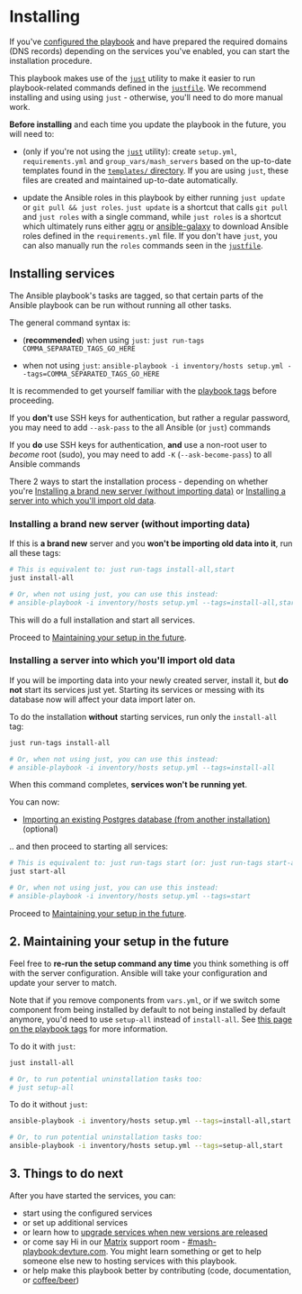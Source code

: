 <!--
SPDX-FileCopyrightText: 2023 - 2025 Slavi Pantaleev
SPDX-FileCopyrightText: 2024 Nikita Chernyi
SPDX-FileCopyrightText: 2024 - 2025 Suguru Hirahara

SPDX-License-Identifier: AGPL-3.0-or-later
-->

# Installing

If you've [configured the playbook](configuring-playbook.md) and have prepared the required domains (DNS records) depending on the services you've enabled, you can start the installation procedure.

This playbook makes use of the [`just`](https://github.com/casey/just) utility to make it easier to run playbook-related commands defined in the [`justfile`](../justfile).
We recommend installing and using using `just` - otherwise, you'll need to do more manual work.

**Before installing** and each time you update the playbook in the future, you will need to:

- (only if you're not using the [`just`](https://github.com/casey/just) utility): create `setup.yml`, `requirements.yml` and `group_vars/mash_servers` based on the up-to-date templates found in the [`templates/` directory](../templates). If you are using `just`, these files are created and maintained up-to-date automatically.

- update the Ansible roles in this playbook by either running `just update` or `git pull && just roles`. `just update` is a shortcut that calls `git pull` and `just roles` with a single command, while `just roles` is a shortcut which ultimately runs either [agru](https://github.com/etkecc/agru) or [ansible-galaxy](https://docs.ansible.com/ansible/latest/cli/ansible-galaxy.html) to download Ansible roles defined in the `requirements.yml` file. If you don't have `just`, you can also manually run the `roles` commands seen in the [`justfile`](../justfile).

## Installing services

The Ansible playbook's tasks are tagged, so that certain parts of the Ansible playbook can be run without running all other tasks.

The general command syntax is:

- (**recommended**) when using `just`: `just run-tags COMMA_SEPARATED_TAGS_GO_HERE`

- when not using `just`: `ansible-playbook -i inventory/hosts setup.yml --tags=COMMA_SEPARATED_TAGS_GO_HERE`

It is recommended to get yourself familiar with the [playbook tags](playbook-tags.md) before proceeding.

If you **don't** use SSH keys for authentication, but rather a regular password, you may need to add `--ask-pass` to the all Ansible (or `just`) commands

If you **do** use SSH keys for authentication, **and** use a non-root user to *become* root (sudo), you may need to add `-K` (`--ask-become-pass`) to all Ansible commands

There 2 ways to start the installation process - depending on whether you're [Installing a brand new server (without importing data)](#installing-a-brand-new-server-without-importing-data) or [Installing a server into which you'll import old data](#installing-a-server-into-which-youll-import-old-data).


### Installing a brand new server (without importing data)

If this is **a brand new** server and you **won't be importing old data into it**, run all these tags:

```sh
# This is equivalent to: just run-tags install-all,start
just install-all

# Or, when not using just, you can use this instead:
# ansible-playbook -i inventory/hosts setup.yml --tags=install-all,start
```

This will do a full installation and start all services.

Proceed to [Maintaining your setup in the future](#2-maintaining-your-setup-in-the-future).


### Installing a server into which you'll import old data

If you will be importing data into your newly created server, install it, but **do not** start its services just yet.
Starting its services or messing with its database now will affect your data import later on.

To do the installation **without** starting services, run only the `install-all` tag:

```sh
just run-tags install-all

# Or, when not using just, you can use this instead:
# ansible-playbook -i inventory/hosts setup.yml --tags=install-all
```

When this command completes, **services won't be running yet**.

You can now:

- [Importing an existing Postgres database (from another installation)](services/postgres.md#importing) (optional)

.. and then proceed to starting all services:

```sh
# This is equivalent to: just run-tags start (or: just run-tags start-all)
just start-all

# Or, when not using just, you can use this instead:
# ansible-playbook -i inventory/hosts setup.yml --tags=start
```

Proceed to [Maintaining your setup in the future](#2-maintaining-your-setup-in-the-future).


## 2. Maintaining your setup in the future

Feel free to **re-run the setup command any time** you think something is off with the server configuration. Ansible will take your configuration and update your server to match.

Note that if you remove components from `vars.yml`, or if we switch some component from being installed by default to not being installed by default anymore, you'd need to use `setup-all` instead of `install-all`. See [this page on the playbook tags](playbook-tags.md) for more information.

To do it with `just`:

```sh
just install-all

# Or, to run potential uninstallation tasks too:
# just setup-all
```

To do it without `just`:

```sh
ansible-playbook -i inventory/hosts setup.yml --tags=install-all,start

# Or, to run potential uninstallation tasks too:
ansible-playbook -i inventory/hosts setup.yml --tags=setup-all,start
```


## 3. Things to do next

After you have started the services, you can:

- start using the configured services
- or set up additional services
- or learn how to [upgrade services when new versions are released](maintenance-upgrading-services.md)
- or come say Hi in our [Matrix](https://matrix.org) support room - [#mash-playbook:devture.com](https://matrix.to/#/#mash-playbook:devture.com). You might learn something or get to help someone else new to hosting services with this playbook.
- or help make this playbook better by contributing (code, documentation, or [coffee/beer](https://liberapay.com/mother-of-all-self-hosting/donate))
